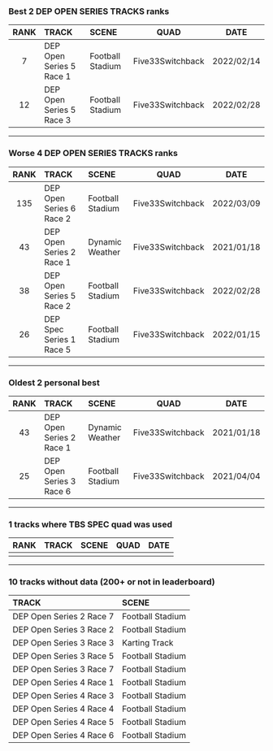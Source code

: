 ### Best 2 DEP OPEN SERIES TRACKS ranks
|RANK|TRACK|SCENE|QUAD|DATE|
|:---:|:---|:---|:---:|:---:|
|7|DEP Open Series 5 Race 1|Football Stadium|Five33Switchback|2022/02/14|
|12|DEP Open Series 5 Race 3|Football Stadium|Five33Switchback|2022/02/28|
---
### Worse 4 DEP OPEN SERIES TRACKS ranks
|RANK|TRACK|SCENE|QUAD|DATE|
|:---:|:---|:---|:---:|:---:|
|135|DEP Open Series 6 Race 2|Football Stadium|Five33Switchback|2022/03/09|
|43|DEP Open Series 2 Race 1|Dynamic Weather|Five33Switchback|2021/01/18|
|38|DEP Open Series 5 Race 2|Football Stadium|Five33Switchback|2022/02/28|
|26|DEP Spec Series 1 Race 5|Football Stadium|Five33Switchback|2022/01/15|
---
### Oldest 2 personal best
|RANK|TRACK|SCENE|QUAD|DATE|
|:---:|:---|:---|:---:|:---:|
|43|DEP Open Series 2 Race 1|Dynamic Weather|Five33Switchback|2021/01/18|
|25|DEP Open Series 3 Race 6|Football Stadium|Five33Switchback|2021/04/04|
---
### 1 tracks where TBS SPEC quad was used
|RANK|TRACK|SCENE|QUAD|DATE|
|:---:|:---|:---|:---:|:---:|
||||||
---
### 10 tracks without data (200+ or not in leaderboard)
|TRACK|SCENE|
|:---|:---|
|DEP Open Series 2 Race 7|Football Stadium|
|DEP Open Series 3 Race 2|Football Stadium|
|DEP Open Series 3 Race 3|Karting Track|
|DEP Open Series 3 Race 5|Football Stadium|
|DEP Open Series 3 Race 7|Football Stadium|
|DEP Open Series 4 Race 1|Football Stadium|
|DEP Open Series 4 Race 3|Football Stadium|
|DEP Open Series 4 Race 4|Football Stadium|
|DEP Open Series 4 Race 5|Football Stadium|
|DEP Open Series 4 Race 6|Football Stadium|
